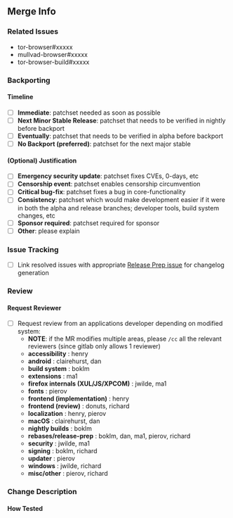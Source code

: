 ## Merge Info

<!-- Bookkeeping information for release management -->

### Related Issues
- tor-browser#xxxxx
- mullvad-browser#xxxxx
- tor-browser-build#xxxxx

### Backporting

#### Timeline
- [ ] **Immediate**: patchset needed as soon as possible
- [ ] **Next Minor Stable Release**: patchset that needs to be verified in nightly before backport
- [ ] **Eventually**: patchset that needs to be verified in alpha before backport
- [ ] **No Backport (preferred)**: patchset for the next major stable

#### (Optional) Justification
- [ ] **Emergency security update**: patchset fixes CVEs, 0-days, etc
- [ ] **Censorship event**: patchset enables censorship circumvention
- [ ] **Critical bug-fix**: patchset fixes a bug in core-functionality
- [ ] **Consistency**: patchset which would make development easier if it were in both the alpha and release branches; developer tools, build system changes, etc
- [ ] **Sponsor required**: patchset required for sponsor
- [ ] **Other**: please explain

### Issue Tracking
- [ ] Link resolved issues with appropriate [Release Prep issue](https://gitlab.torproject.org/groups/tpo/applications/-/issues/?sort=updated_desc&state=opened&label_name%5B%5D=Release%20Prep&first_page_size=20) for changelog generation

### Review

#### Request Reviewer

- [ ] Request review from an applications developer depending on modified system:
  - **NOTE**: if the MR modifies multiple areas, please `/cc` all the relevant reviewers (since gitlab only allows 1 reviewer)
  - **accessibility** : henry
  - **android** : clairehurst, dan
  - **build system** : boklm
  - **extensions** : ma1
  - **firefox internals (XUL/JS/XPCOM)** : jwilde, ma1
  - **fonts** : pierov
  - **frontend (implementation)** : henry
  - **frontend (review)** : donuts, richard
  - **localization** : henry, pierov
  - **macOS** : clairehurst, dan
  - **nightly builds** : boklm
  - **rebases/release-prep** : boklm, dan, ma1, pierov, richard
  - **security** : jwilde, ma1
  - **signing** : boklm, richard
  - **updater** : pierov
  - **windows** : jwilde, richard
  - **misc/other** : pierov, richard

### Change Description

<!-- Whatever context the reviewer needs to effectively review the patchset; if the patch includes UX updates be sure to include screenshots/video of how any new behaviour -->

#### How Tested

<!-- Description of steps taken to verify the change -->
